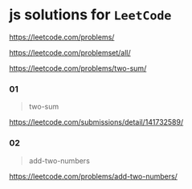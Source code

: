 # js solutions for `LeetCode`

https://leetcode.com/problems/

https://leetcode.com/problemset/all/

https://leetcode.com/problems/two-sum/

### 01

> two-sum

https://leetcode.com/submissions/detail/141732589/


### 02

> add-two-numbers

https://leetcode.com/problems/add-two-numbers/


